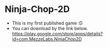 # Ninja-Chop-2D

- This is my first published game  :D
- You can download by the link below.
https://play.google.com/store/apps/details?id=com.MezzeLabs.NinjaChop2D
